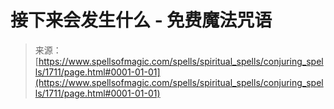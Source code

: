 <!--yml

分类: 未分类

日期: 2024年06月12日 18:34:57

-->

# 接下来会发生什么 - 免费魔法咒语

> 来源：[https://www.spellsofmagic.com/spells/spiritual_spells/conjuring_spells/1711/page.html#0001-01-01](https://www.spellsofmagic.com/spells/spiritual_spells/conjuring_spells/1711/page.html#0001-01-01)

